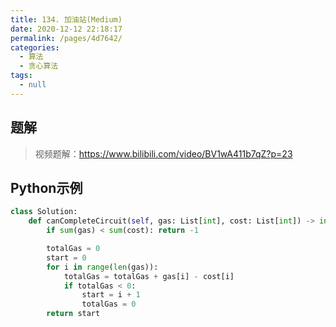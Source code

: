 ```yaml
---
title: 134. 加油站(Medium)
date: 2020-12-12 22:18:17
permalink: /pages/4d7642/
categories: 
  - 算法
  - 贪心算法
tags: 
  - null
---
```


## 题解

> 视频题解：https://www.bilibili.com/video/BV1wA411b7qZ?p=23

## Python示例

```python
class Solution:
    def canCompleteCircuit(self, gas: List[int], cost: List[int]) -> int:
        if sum(gas) < sum(cost): return -1 

        totalGas = 0
        start = 0
        for i in range(len(gas)):
            totalGas = totalGas + gas[i] - cost[i]
            if totalGas < 0:
                start = i + 1
                totalGas = 0
        return start 
```

